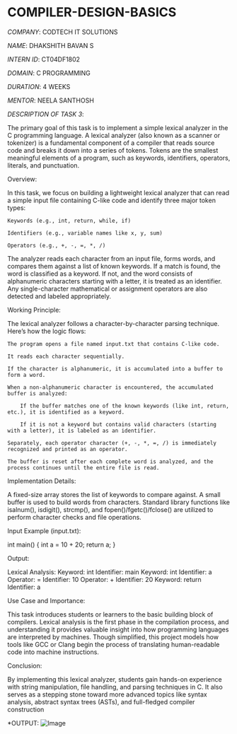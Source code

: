 # COMPILER-DESIGN-BASICS

*COMPANY*: CODTECH IT SOLUTIONS

*NAME*: DHAKSHITH BAVAN S

*INTERN ID*: CT04DF1802

*DOMAIN*: C PROGRAMMING

*DURATION*: 4 WEEKS

*MENTOR*: NEELA SANTHOSH

*DESCRIPTION OF TASK 3*:
               

The primary goal of this task is to implement a simple lexical analyzer in the C programming language. A lexical analyzer (also known as a scanner or tokenizer) is a fundamental component of a compiler that reads source code and breaks it down into a series of tokens. Tokens are the smallest meaningful elements of a program, such as keywords, identifiers, operators, literals, and punctuation.

Overview:

In this task, we focus on building a lightweight lexical analyzer that can read a simple input file containing C-like code and identify three major token types:

    Keywords (e.g., int, return, while, if)

    Identifiers (e.g., variable names like x, y, sum)

    Operators (e.g., +, -, =, *, /)

The analyzer reads each character from an input file, forms words, and compares them against a list of known keywords. If a match is found, the word is classified as a keyword. If not, and the word consists of alphanumeric characters starting with a letter, it is treated as an identifier. Any single-character mathematical or assignment operators are also detected and labeled appropriately.

Working Principle:

The lexical analyzer follows a character-by-character parsing technique. Here’s how the logic flows:

    The program opens a file named input.txt that contains C-like code.

    It reads each character sequentially.

    If the character is alphanumeric, it is accumulated into a buffer to form a word.

    When a non-alphanumeric character is encountered, the accumulated buffer is analyzed:

        If the buffer matches one of the known keywords (like int, return, etc.), it is identified as a keyword.

        If it is not a keyword but contains valid characters (starting with a letter), it is labeled as an identifier.

    Separately, each operator character (+, -, *, =, /) is immediately recognized and printed as an operator.

    The buffer is reset after each complete word is analyzed, and the process continues until the entire file is read.

Implementation Details:

A fixed-size array stores the list of keywords to compare against. A small buffer is used to build words from characters. Standard library functions like isalnum(), isdigit(), strcmp(), and fopen()/fgetc()/fclose() are utilized to perform character checks and file operations.

Input Example (input.txt):

int main() {
int a = 10 + 20;
return a;
}

Output:

Lexical Analysis:
Keyword: int
Identifier: main
Keyword: int
Identifier: a
Operator: =
Identifier: 10
Operator: +
Identifier: 20
Keyword: return
Identifier: a

Use Case and Importance:

This task introduces students or learners to the basic building block of compilers. Lexical analysis is the first phase in the compilation process, and understanding it provides valuable insight into how programming languages are interpreted by machines. Though simplified, this project models how tools like GCC or Clang begin the process of translating human-readable code into machine instructions.

Conclusion:

By implementing this lexical analyzer, students gain hands-on experience with string manipulation, file handling, and parsing techniques in C. It also serves as a stepping stone toward more advanced topics like syntax analysis, abstract syntax trees (ASTs), and full-fledged compiler construction

*OUTPUT:
![Image](https://github.com/user-attachments/assets/d6c25c2e-6a08-46f3-8807-1eddcef3fd60)
